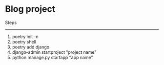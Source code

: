 # Blog project

Steps

------

1. poetry init -n
2. poetry shell
3. poetry add django
4. django-admin startproject "project name"
5. python manage.py startapp "app name"